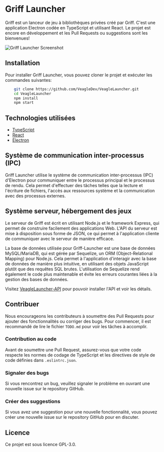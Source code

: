 Griff Launcher
==============

Griff est un lanceur de jeu à bibliothèques privées créé par Griff. C'est une application Electron codée en TypeScript et utilisant React. Le projet est encore en développement et les Pull Requests ou suggestions sont les bienvenues!

![Griff Launcher Screenshot](https://i.imgur.com/rbv6qW3.png)

Installation
------------

Pour installer Griff Launcher, vous pouvez cloner le projet et exécuter les commandes suivantes:
```bash
    git clone https://github.com/VeagleDev/VeagleLauncher.git
    cd VeagleLauncher
    npm install
    npm start
```


Technologies utilisées
----------------------

*   [TypeScript](https://www.typescriptlang.org/)
*   [React](https://reactjs.org/)
*   [Electron](https://electronjs.org/)

Système de communication inter-processus (IPC)
----------------------------------------------

Griff Launcher utilise le système de communication inter-processus (IPC) d'Electron pour communiquer entre le processus principal et le processus de rendu. Cela permet d'effectuer des tâches telles que la lecture et l'écriture de fichiers, l'accès aux ressources système et la communication avec des processus externes.


Système serveur, hébergement des jeux
-----------------------------------------------

Le serveur de Griff est écrit en utilisant Node.js et le framework Express, qui permet de construire facilement des applications Web. L'API du serveur est mise à disposition sous forme de JSON, ce qui permet à l'application cliente de communiquer avec le serveur de manière efficace.

La base de données utilisée pour Griff-Launcher est une base de données MySQL/MariaDB, qui est gérée par Sequelize, un ORM (Object-Relational Mapping) pour Node.js. Cela permet à l'application d'interagir avec la base de données de manière plus intuitive, en utilisant des objets JavaScript plutôt que des requêtes SQL brutes. L'utilisation de Sequelize rend également le code plus maintenable et évite les erreurs courantes liées à la gestion des bases de données.

Visitez [VeagleLauncher-API](https://github.com/pierrbt/VeagleLauncher-API) pour pouvoir installer l'API et voir les détails.


Contribuer
----------

Nous encourageons les contributeurs à soumettre des Pull Requests pour ajouter des fonctionnalités ou corriger des bugs. Pour commencer, il est recommandé de lire le fichier `TODO.md` pour voir les tâches à accomplir.

### Contribution au code

Avant de soumettre une Pull Request, assurez-vous que votre code respecte les normes de codage de TypeScript et les directives de style de code définies dans `.eslintrc.json`.

### Signaler des bugs

Si vous rencontrez un bug, veuillez signaler le problème en ouvrant une nouvelle issue sur le repository GitHub.

### Créer des suggestions

Si vous avez une suggestion pour une nouvelle fonctionnalité, vous pouvez créer une nouvelle issue sur le repository GitHub pour en discuter.

Licence
-------

Ce projet est sous licence GPL-3.0.
